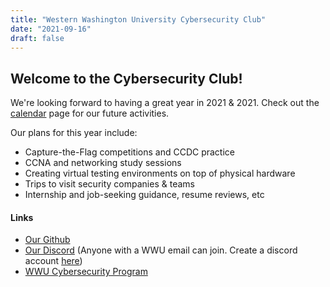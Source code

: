 ```yaml
---
title: "Western Washington University Cybersecurity Club"
date: "2021-09-16"
draft: false
---
```


## Welcome to the Cybersecurity Club!

We're looking forward to having a great year in 2021 & 2021.
Check out the [calendar](../calendar) page for our future activities.

Our plans for this year include:  
* Capture-the-Flag competitions and CCDC practice  
* CCNA and networking study sessions  
* Creating virtual testing environments on top of physical hardware  
* Trips to visit security companies & teams  
* Internship and job-seeking guidance, resume reviews, etc  

#### Links

* [Our Github](https://github.com/wwucyber)  
* [Our Discord](https://wwu2.sharepoint.com/sites/WWUCyberComp/SitePages/Join-the-Western-Washington-Cyber-Security-Club-Discord-Server!.aspx) (Anyone with a WWU email can join. Create a discord account [here](https://discord.com/register))  
* [WWU Cybersecurity Program](https://cse.wwu.edu/computer-science/computer-information-systems-security-ciss)  

